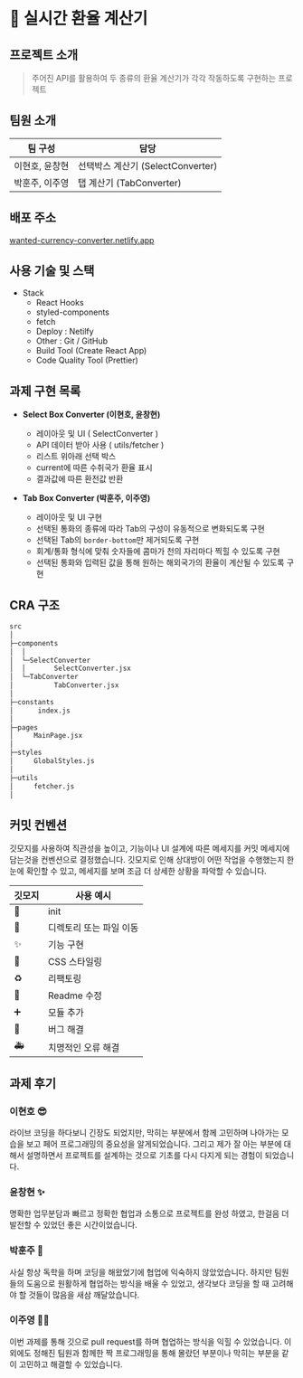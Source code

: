 # 📱 실시간 환율 계산기

## 프로젝트 소개

> 주어진 API를 활용하여 두 종류의 환율 계산기가 각각 작동하도록 구현하는 프로젝트
> 

## 팀원 소개

| 팀 구성 | 담당 |
| --- | --- |
| 이현호, 윤창현 | 선택박스 계산기 (SelectConverter) |
| 박훈주, 이주영 | 탭 계산기 (TabConverter) |

## 배포 주소

[wanted-currency-converter.netlify.app](https://wanted-currency-converter.netlify.app/)

## 사용 기술 및 스택

- Stack
    - React Hooks
    - styled-components
    - fetch
    - Deploy : Netilfy
    - Other : Git / GitHub
    - Build Tool (Create React App)
    - Code Quality Tool (Prettier)

## 과제 구현 목록

- **Select Box Converter (이현호, 윤창현)**
    - 레이아웃 및 UI ( SelectConverter )
    - API 데이터 받아 사용 ( utils/fetcher )
    - 리스트 위아래 선택 박스
    - current에 따른 수취국가 환율 표시
    - 결과값에 따른 환전값 반환
    
- **Tab Box Converter (박훈주, 이주영)**
    - 레이아웃 및 UI 구현
    - 선택된 통화의 종류에 따라 Tab의 구성이 유동적으로 변화되도록 구현
    - 선택된 Tab의 `border-bottom`만 제거되도록 구현
    - 회계/통화 형식에 맞춰 숫자들에 콤마가 천의 자리마다 찍힐 수 있도록 구현
    - 선택된 통화와 입력된 값을 통해 원하는 해외국가의 환율이 계산될 수 있도록 구현

## CRA 구조

```markdown
src
│ 
├─components
│  │  
│  └─SelectConverter  
│  │       SelectConverter.jsx
│  └─TabConverter
│          TabConverter.jsx
│
├─constants
│      index.js
│
├─pages
│     MainPage.jsx
│
├─styles
│     GlobalStyles.js
│ 
├─utils
│     fetcher.js
│
```

## 커밋 컨벤션

깃모지를 사용하여 직관성을 높이고, 기능이나 UI 설계에 따른 메세지를 커밋 메세지에 담는것을 컨벤션으로 결정했습니다. 깃모지로 인해 상대방이 어떤 작업을 수행했는지 한 눈에 확인할 수 있고, 메세지를 보며 조금 더 상세한 상황을 파악할 수 있습니다.

| 깃모지 | 사용 예시 |
| --- | --- |
| 🎉 | init |
| 🚚 | 디렉토리 또는 파일 이동 |
| ✨ | 기능 구현 |
| 💄 | CSS 스타일링 |
| ♻️ | 리팩토링 |
| 📝 | Readme 수정 |
| ➕ | 모듈 추가 |
| 🐛 | 버그 해결 |
| 🚑️ | 치명적인 오류 해결 |

## 과제 후기

### **이현호** 😎

라이브 코딩을 하다보니 긴장도 되었지만, 막히는 부분에서 함께 고민하며 나아가는 모습을 보고 페어 프로그래밍의 중요성을 알게되었습니다. 그리고 제가 잘 아는 부분에 대해서 설명하면서 프로젝트를 설계하는 것으로 기초를 다시 다지게 되는 경험이 되었습니다.

### 윤창현 ✨

명확한 업무분담과 빠르고 정확한 협업과 소통으로 프로젝트를 완성 하였고, 한걸음 더 발전할 수 있었던 좋은 시간이었습니다.

### **박훈주** 🎅

사실 항상 독학을 하며 코딩을 해왔었기에 협업에 익숙하지 않았었습니다. 하지만 팀원들의 도움으로 원활하게 협업하는 방식을 배울 수 있었고, 생각보다 코딩을 할 때 고려해야 할 것들이 많음을 새삼 깨달았습니다.

### **이주영 🙋‍♀️**

이번 과제를 통해 깃으로 pull request를 하며 협업하는 방식을 익힐 수 있었습니다. 이외에도 정해진 팀원과 함께한 짝 프로그래밍을 통해 몰랐던 부분이나 막히는 부분을 같이 고민하고 해결할 수 있었습니다.
